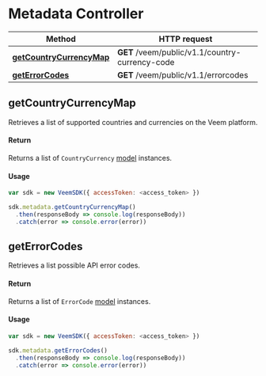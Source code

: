 # Metadata Controller

Method | HTTP request
------------- | -------------
[**getCountryCurrencyMap**](Metadata.md#getCountryCurrencyMap) | **GET** /veem/public/v1.1/country-currency-code
[**getErrorCodes**](Metadata.md#getErrorCodes) | **GET** /veem/public/v1.1/errorcodes

## getCountryCurrencyMap

Retrieves a list of supported countries and currencies on the Veem platform.

#### Return

Returns a list of `CountryCurrency` [model](../lib/models/CountryCurrencyResponse.js) instances.

#### Usage

```javascript
var sdk = new VeemSDK({ accessToken: <access_token> })

sdk.metadata.getCountryCurrencyMap()
  .then(responseBody => console.log(responseBody))
  .catch(error => console.error(error))
```

## getErrorCodes

Retrieves a list possible API error codes.

#### Return

Returns a list of `ErrorCode` [model](../lib/models/ErrorCodeResponse.js) instances.

#### Usage

```javascript
var sdk = new VeemSDK({ accessToken: <access_token> })

sdk.metadata.getErrorCodes()
  .then(responseBody => console.log(responseBody))
  .catch(error => console.error(error))
```
